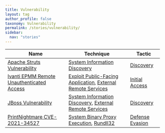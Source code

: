 ```yaml
---
title: Vulnerability
layout: tag
author_profile: false
taxonomy: Vulnerability
permalink: /stories/vulnerability/
sidebar:
  nav: "stories"
---
```


| Name        | Technique   | Tactic       |
| ----------- | ----------- |--------------|
| [Apache Struts Vulnerability](/stories/apache_struts_vulnerability/) | [System Information Discovery](/tags/#system-information-discovery) | [Discovery](/tags/#discovery) |
| [Ivanti EPMM Remote Unauthenticated Access](/stories/ivanti_epmm_remote_unauthenticated_access/) | [Exploit Public-Facing Application](/tags/#exploit-public-facing-application), [External Remote Services](/tags/#external-remote-services) | [Initial Access](/tags/#initial-access) |
| [JBoss Vulnerability](/stories/jboss_vulnerability/) | [System Information Discovery](/tags/#system-information-discovery), [External Remote Services](/tags/#external-remote-services) | [Discovery](/tags/#discovery) |
| [PrintNightmare CVE-2021-34527](/stories/printnightmare_cve-2021-34527/) | [System Binary Proxy Execution](/tags/#system-binary-proxy-execution), [Rundll32](/tags/#rundll32) | [Defense Evasion](/tags/#defense-evasion) |